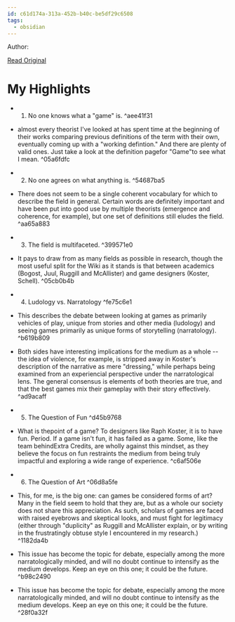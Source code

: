 ```yaml
---
id: c61d174a-313a-452b-b40c-be5df29c6508
tags:
  - obsidian
---
```


Author: 

[Read Original](https://game-studies.fandom.com/wiki/6_Things_You_Should_Know_About_Game_Studies)

# My Highlights

- 1. No one knows what a "game" is. ^aee41f31

- almost every theorist I've looked at has spent time at the beginning of their works comparing previous definitions of the term with their own, eventually coming up with a "working defintion." And there are plenty of valid ones. Just take a look at the definition pagefor "Game"to see what I mean. ^05a6fdfc

- 2. No one agrees on what anything is. ^54687ba5

- There does not seem to be a single coherent vocabulary for which to describe the field in general. Certain words are definitely important and have been put into good use by multiple theorists (emergence and coherence, for example), but one set of definitions still eludes the field. ^aa65a883

- 3. The field is multifaceted. ^399571e0

- It pays to draw from as many fields as possible in research, though the most useful split for the Wiki as it stands is that between academics (Bogost, Juul, Ruggill and McAllister) and game designers (Koster, Schell). ^05cb0b4b

- 4. Ludology vs. Narratology ^fe75c6e1

- This describes the debate between looking at games as primarily vehicles of play, unique from stories and other media (ludology) and seeing games primarily as unique forms of storytelling (narratology). ^b619b809

- Both sides have interesting implications for the medium as a whole -- the idea of violence, for example, is stripped away in Koster's description of the narrative as mere "dressing," while perhaps being examined from an experiencial perspective under the narratological lens. The general consensus is elements of both theories are true, and that the best games mix their gameplay with their story effectively. ^ad9acaff

- 5. The Question of Fun ^d45b9768

- What is thepoint of a game? To designers like Raph Koster, it is to have fun. Period. If a game isn't fun, it has failed as a game. Some, like the team behindExtra Credits, are wholly against this mindset, as they believe the focus on fun restraints the medium from being truly impactful and exploring a wide range of experience. ^c6af506e

- 6. The Question of Art ^06d8a5fe

- This, for me, is the big one: can games be considered forms of art? Many in the field seem to hold that they are, but as a whole our society does not share this appreciation. As such, scholars of games are faced with raised eyebrows and skeptical looks, and must fight for legitimacy (either through "duplicity" as Ruggill and McAllister explain, or by writing in the frustratingly obtuse style I encountered in my research.) ^1182da4b

- This issue has become the topic for debate, especially among the more narratologically minded, and will no doubt continue to intensify as the medium develops. Keep an eye on this one; it could be the future. ^b98c2490

- This issue has become the topic for debate, especially among the more narratologically minded, and will no doubt continue to intensify as the medium develops. Keep an eye on this one; it could be the future. ^28f0a32f

